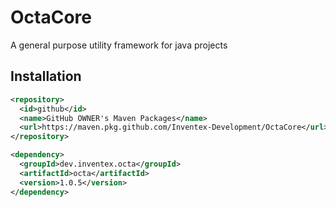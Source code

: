 # OctaCore
A general purpose utility framework for java projects

## Installation
```xml
<repository>
  <id>github</id>
  <name>GitHub OWNER's Maven Packages</name>
  <url>https://maven.pkg.github.com/Inventex-Development/OctaCore</url>
</repository>
```

```xml
<dependency>
  <groupId>dev.inventex.octa</groupId>
  <artifactId>octa</artifactId>
  <version>1.0.5</version>
</dependency>
```
